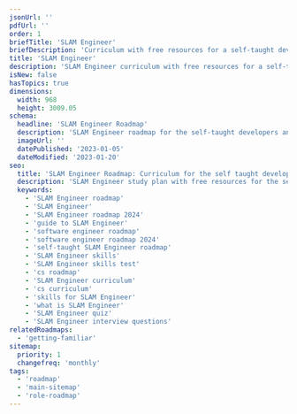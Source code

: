 ```yaml
---
jsonUrl: ''
pdfUrl: ''
order: 1
briefTitle: 'SLAM Engineer'
briefDescription: 'Curriculum with free resources for a self-taught developer.'
title: 'SLAM Engineer'
description: 'SLAM Engineer curriculum with free resources for a self-taught developer.'
isNew: false
hasTopics: true
dimensions:
  width: 968
  height: 3009.05
schema:
  headline: 'SLAM Engineer Roadmap'
  description: 'SLAM Engineer roadmap for the self-taught developers and bootcamp grads. We also have resources and short descriptions attached to the roadmap items so you can get everything you want to learn in one place.'
  imageUrl: ''
  datePublished: '2023-01-05'
  dateModified: '2023-01-20'
seo:
  title: 'SLAM Engineer Roadmap: Curriculum for the self taught developer'
  description: 'SLAM Engineer study plan with free resources for the self-taught and bootcamp grads wanting to learn SLAM Engineer.'
  keywords:
    - 'SLAM Engineer roadmap'
    - 'SLAM Engineer'
    - 'SLAM Engineer roadmap 2024'
    - 'guide to SLAM Engineer'
    - 'software engineer roadmap'
    - 'software engineer roadmap 2024'
    - 'self-taught SLAM Engineer roadmap'
    - 'SLAM Engineer skills'
    - 'SLAM Engineer skills test'
    - 'cs roadmap'
    - 'SLAM Engineer curriculum'
    - 'cs curriculum'
    - 'skills for SLAM Engineer'
    - 'what is SLAM Engineer'
    - 'SLAM Engineer quiz'
    - 'SLAM Engineer interview questions'
relatedRoadmaps:
  - 'getting-familiar'
sitemap:
  priority: 1
  changefreq: 'monthly'
tags:
  - 'roadmap'
  - 'main-sitemap'
  - 'role-roadmap'
---
```


